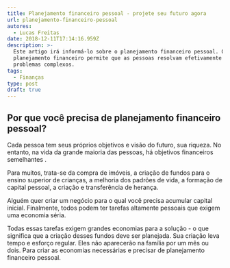 ```yaml
---
title: Planejamento financeiro pessoal - projete seu futuro agora
url: planejamento-financeiro-pessoal
autores:
  - Lucas Freitas
date: 2018-12-11T17:14:16.959Z
description: >-
  Este artigo irá informá-lo sobre o planejamento financeiro pessoal. O
  planejamento financeiro permite que as pessoas resolvam efetivamente esses
  problemas complexos.
tags:
  - Finanças
type: post
draft: true
---
```

## Por que você precisa de planejamento financeiro pessoal? 

Cada pessoa tem seus próprios objetivos e visão do futuro, sua riqueza. No entanto, na vida da grande maioria das pessoas, há objetivos financeiros semelhantes . 

Para muitos, trata-se da compra de imóveis, a criação de fundos para o ensino superior de crianças, a melhoria dos padrões de vida, a formação de capital pessoal, a criação e transferência de herança.

Alguém quer criar um negócio para o qual você precisa acumular capital inicial. Finalmente, todos podem ter tarefas altamente pessoais que exigem uma economia séria. 

Todas essas tarefas exigem grandes economias para a solução - o que significa que a criação desses fundos deve ser planejada. Sua criação leva tempo e esforço regular. Eles não aparecerão na família por um mês ou dois. Para criar as economias necessárias e precisar de planejamento financeiro pessoal.
